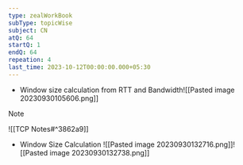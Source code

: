 ```yaml
---
type: zealWorkBook
subType: topicWise
subject: CN
atQ: 64
startQ: 1
endQ: 64
repeation: 4
last_time: 2023-10-12T00:00:00.000+05:30
---
```

- Window size calculation from RTT and Bandwidth![[Pasted image 20230930105606.png]]
	
> [!NOTE] 
> ![[TCP Notes#^3862a9]]

- Window Size Calculation 
	![[Pasted image 20230930132716.png]]![[Pasted image 20230930132738.png]]
	

